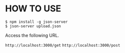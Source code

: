 # HOW TO USE

```
$ npm install -g json-server
$ json-server upload.json
```

Access the following URL.

`http://localhost:3000/get`
`http://localhost:3000/post`
